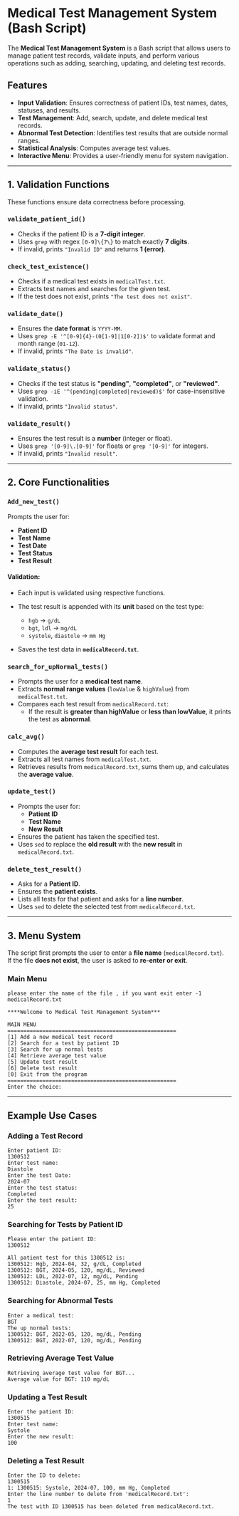 # Medical Test Management System (Bash Script)

The **Medical Test Management System** is a Bash script that allows users to manage patient test records, validate inputs, and perform various operations such as adding, searching, updating, and deleting test records.

## Features

- **Input Validation**: Ensures correctness of patient IDs, test names, dates, statuses, and results.
- **Test Management**: Add, search, update, and delete medical test records.
- **Abnormal Test Detection**: Identifies test results that are outside normal ranges.
- **Statistical Analysis**: Computes average test values.
- **Interactive Menu**: Provides a user-friendly menu for system navigation.

---

## 1. Validation Functions

These functions ensure data correctness before processing.

### `validate_patient_id()`
- Checks if the patient ID is a **7-digit integer**.
- Uses `grep` with regex `[0-9]\{7\}` to match exactly **7 digits**.
- If invalid, prints `"Invalid ID"` and returns **1 (error)**.

### `check_test_existence()`
- Checks if a medical test exists in `medicalTest.txt`.
- Extracts test names and searches for the given test.
- If the test does not exist, prints `"The test does not exist"`.

### `validate_date()`
- Ensures the **date format** is `YYYY-MM`.
- Uses `grep -E '^[0-9]{4}-(0[1-9]|1[0-2])$'` to validate format and month range (`01-12`).
- If invalid, prints `"The Date is invalid"`.

### `validate_status()`
- Checks if the test status is **"pending"**, **"completed"**, or **"reviewed"**.
- Uses `grep -iE '^(pending|completed|reviewed)$'` for case-insensitive validation.
- If invalid, prints `"Invalid status"`.

### `validate_result()`
- Ensures the test result is a **number** (integer or float).
- Uses `grep '[0-9]\.[0-9]'` for floats or `grep '[0-9]'` for integers.
- If invalid, prints `"Invalid result"`.

---

## 2. Core Functionalities

### `Add_new_test()`
Prompts the user for:
- **Patient ID**
- **Test Name**
- **Test Date**
- **Test Status**
- **Test Result**

#### Validation:
- Each input is validated using respective functions.
- The test result is appended with its **unit** based on the test type:
  - `hgb` → `g/dL`
  - `bgt`, `ldl` → `mg/dL`
  - `systole`, `diastole` → `mm Hg`

- Saves the test data in **`medicalRecord.txt`**.

### `search_for_upNormal_tests()`
- Prompts the user for a **medical test name**.
- Extracts **normal range values** (`lowValue` & `highValue`) from `medicalTest.txt`.
- Compares each test result from `medicalRecord.txt`:
  - If the result is **greater than highValue** or **less than lowValue**, it prints the test as **abnormal**.

### `calc_avg()`
- Computes the **average test result** for each test.
- Extracts all test names from `medicalTest.txt`.
- Retrieves results from `medicalRecord.txt`, sums them up, and calculates the **average value**.

### `update_test()`
- Prompts the user for:
  - **Patient ID**
  - **Test Name**
  - **New Result**
- Ensures the patient has taken the specified test.
- Uses `sed` to replace the **old result** with the **new result** in `medicalRecord.txt`.

### `delete_test_result()`
- Asks for a **Patient ID**.
- Ensures the **patient exists**.
- Lists all tests for that patient and asks for a **line number**.
- Uses `sed` to delete the selected test from `medicalRecord.txt`.

---


## 3. Menu System

The script first prompts the user to enter a **file name** (`medicalRecord.txt`).  
If the file **does not exist**, the user is asked to **re-enter or exit**.

### **Main Menu**
```
please enter the name of the file , if you want exit enter -1
medicalRecord.txt

****Welcome to Medical Test Management System***

MAIN MENU
=====================================================
[1] Add a new medical test record
[2] Search for a test by patient ID
[3] Search for up normal tests
[4] Retrieve average test value
[5] Update test result
[6] Delete test result
[0] Exit from the program
=====================================================
Enter the choice:
```

---

## Example Use Cases

### Adding a Test Record
```
Enter patient ID:
1300512
Enter test name:
Diastole
Enter the test Date:
2024-07
Enter the test status:
Completed
Enter the test result:
25
```

### Searching for Tests by Patient ID
```
Please enter the patient ID:
1300512

All patient test for this 1300512 is:
1300512: Hgb, 2024-04, 32, g/dL, Completed
1300512: BGT, 2024-05, 120, mg/dL, Reviewed
1300512: LDL, 2022-07, 12, mg/dL, Pending
1300512: Diastole, 2024-07, 25, mm Hg, Completed
```

### Searching for Abnormal Tests
```
Enter a medical test:
BGT
The up normal tests:
1300512: BGT, 2022-05, 120, mg/dL, Pending
1300512: BGT, 2022-07, 120, mg/dL, Pending
```

### Retrieving Average Test Value
```
Retrieving average test value for BGT...
Average value for BGT: 110 mg/dL
```

### Updating a Test Result
```
Enter the patient ID:
1300515
Enter test name:
Systole
Enter the new result:
100
```

### Deleting a Test Result
```
Enter the ID to delete:
1300515
1: 1300515: Systole, 2024-07, 100, mm Hg, Completed
Enter the line number to delete from 'medicalRecord.txt':
1
The test with ID 1300515 has been deleted from medicalRecord.txt.
```
